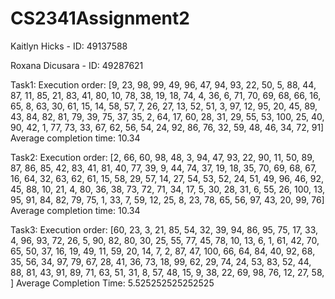 # CS2341Assignment2

Kaitlyn Hicks - ID: 49137588

Roxana Dicusara - ID: 49287621

Task1:
Execution order: [9, 23, 98, 99, 49, 96, 47, 94, 93, 22, 50, 5, 88, 44, 87, 11, 85, 21, 83, 41, 80, 10, 78, 38, 19, 18, 74, 4, 36, 6, 71, 70, 69, 68, 66, 16, 65, 8, 63, 30, 61, 15, 14, 58, 57, 7, 26, 27, 13, 52, 51, 3, 97, 12, 95, 20, 45, 89, 43, 84, 82, 81, 79, 39, 75, 37, 35, 2, 64, 17, 60, 28, 31, 29, 55, 53, 100, 25, 40, 90, 42, 1, 77, 73, 33, 67, 62, 56, 54, 24, 92, 86, 76, 32, 59, 48, 46, 34, 72, 91]
Average completion time: 10.34

Task2:
Execution order: [2, 66, 60, 98, 48, 3, 94, 47, 93, 22, 90, 11, 50, 89, 87, 86, 85, 42, 83, 41, 81, 40, 77, 39, 9, 44, 74, 37, 19, 18, 35, 70, 69, 68, 67, 16, 64, 32, 63, 62, 61, 15, 58, 29, 57, 14, 27, 54, 53, 52, 24, 51, 49, 96, 46, 92, 45, 88, 10, 21, 4, 80, 36, 38, 73, 72, 71, 34, 17, 5, 30, 28, 31, 6, 55, 26, 100, 13, 95, 91, 84, 82, 79, 75, 1, 33, 7, 59, 12, 25, 8, 23, 78, 65, 56, 97, 43, 20, 99, 76]
Average completion time: 10.34

Task3:
Execution order: [60, 23, 3, 21, 85, 54, 32, 39, 94, 86, 95, 75, 17, 33, 4, 96, 93, 72, 26, 5, 90, 82, 80, 30, 25, 55, 77, 45, 78, 10, 13, 6, 1, 61, 42, 70, 65, 50, 37, 16, 19, 49, 11, 59, 20, 14, 7, 2, 87, 47, 100, 66, 64, 84, 40, 92, 68, 35, 56, 34, 97, 79, 67, 28, 41, 36, 73, 18, 99, 62, 29, 74, 24, 53, 83, 52, 44, 88, 81, 43, 91, 89, 71, 63, 51, 31, 8, 57, 48, 15, 9, 38, 22, 69, 98, 76, 12, 27, 58, ]
Average Completion Time: 5.525252525252525
